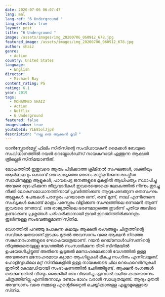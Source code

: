```yaml
---
date: 2020-07-06 06:07:47
lang: mal
lang-ref: "6 Underground "
lang_selector: true
layout: post
title: "6 Underground "
image: /assets/images/img_20200706_060912_678.jpg
featured_image: /assets/images/img_20200706_060912_678.jpg
author: shaiz
genre:
  - Action
country: United States
language:
  - English
director:
  - Michael Bay
content_rating: PG
rating: 6.1
year: 2019
tags:
  - MOHAMMED SHAIZ
  - Action
  - Netflix
  - 6 Underground
featured: false
imageshadow: true
youtubeId: YLE85olJjp8
description: "നല്ല ഒരു ആക്ഷൻ മൂവി "
---
```

ട്രാൻസ്ഫോര്മേഴ്സ് ഫിലിം സീരിസിന്റെ  സംവിധായകൻ മൈക്കൾ ബേയുടെ സംവിധാനത്തിൽ റയൻ റെയ്നോൾഡ്സ് നായകനായി എത്തുന്ന ആക്ഷൻ ത്രില്ലെർ സിനിമയാണിത്. 

ലോകത്തിൽ ഇതുവരെ ആരും പിടിക്കാത്ത ക്രിമിനൽ സംഘങ്ങൾ, ശക്തിയും ആൾബലവും കൊണ്ട് ഒരു രാജ്യത്തെ ഭരണം മാറ്റിമറിക്കുന്ന രാഷ്ട്രീയ സ്വാധിനമുള്ള
ആളുകൾ, പാവപെട്ട ജനങ്ങളുടെ മുകളിൽ ആധിപത്യം സ്ഥാപിച്ചു അവരെ ദ്രോഹിക്കുന്ന തീവ്രവാദികൾ ഇവരെയൊക്കെ ലോകത്തിൽ നിന്നും തുടച്ചു നീക്കി ലോകസമാധാനത്തിനായ്‌ പ്രവർത്തിക്കുന്ന ആറുപേരടങ്ങുന്ന  ഒരുസംഘം ആളുകൾ. പേരുകൾ പരസ്പരം പറയാതെ ഒന്ന്, രണ്ട് മുന്ന്, നാല് എന്നിങ്ങനെ സംഖ്യകൾ കൊണ്ട് മാത്രം പരസ്പരം വിളിക്കുന്ന സംഘത്തിലെ ഒന്നാമൻ ആണ് ഇവരുടെ നേതാവ്. ഒരു രാജ്യത്തിലെ ഭരണമാറ്റത്തെ തുടർന്ന് പുതിയ അവിടെ ഉണ്ടാക്കുന്ന പ്രശ്നങ്ങൾ പരിഹരിക്കാനായി ഇവർ ഇറങ്ങിത്തിരിക്കുന്നതും തുടർന്നുള്ള സംഭവങ്ങളുമാണ് സിനിമ. 

വേഗത്തിൽ പറഞ്ഞു പോകുന്ന കഥയും ആക്ഷൻ രംഗങ്ങളും ചിത്രത്തിന്റെ സവിശേഷതയാണ്.തുടക്കം മുതൽ അവസാനം വരെ ആക്ഷൻ നിറഞ്ഞ സങ്കടനരംഗങ്ങളുടെ ഘോഷയാത്രയാണ്. റയൻ റെയ്‌നോൾഡ്‌സണിന്റെ നിറുത്താതെയുള്ള വേഗത്തിൽ സംസാരിക്കുന്ന  രീതി സിനിമയിൽ ഉപയോഗിച്ചിട്ടുണ്ട് അതിനെ കൂടുതൽ മനോഹരമാക്കാൻ വേഗത്തിൽ ഉള്ള അവതരണ മനോഹരമായ ക്യാമറ ആംഗിളുകൾ മികച്ച സംഗിതം എന്നിവയുണ്ട്.
ഹോളിവുഡിലെ മറ്റ് സിനിമകളിൽ ഉള്ള നായകരുടെ ചില റെഫെറെൻസുകൾ ഇതിൽ കോമഡിയായി സംഭാഷണത്തിൽ ചേർത്തിട്ടുണ്ട്. ആക്ഷൻ രംഗങ്ങൾ ഒരുക്കുന്നതിൽ വീണ്ടും മൈക്കിൾ ബേ വിജയിച്ചു എന്നാൽ വലിയ കഥയൊന്നും ചിത്രത്തിനില്ല എന്നിരുന്നാലും രണ്ടാം ഭാഗം  വരാൻ സാധ്യതയുണ്ട്.
ആദ്യം മുതൽ അവസാനം വരെ നമ്മളെ എന്റെർറ്റൈൻ ചെയ്യിക്കാനുള്ള എല്ലാമുള്ളൊരു സിനിമ.